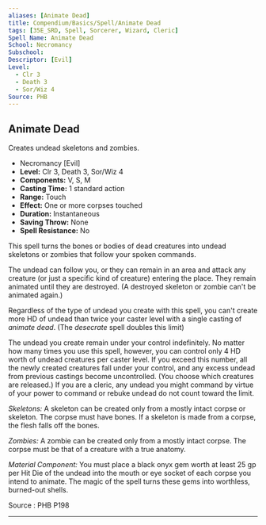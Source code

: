 ```yaml
---
aliases: [Animate Dead]
title: Compendium/Basics/Spell/Animate Dead
tags: [35E_SRD, Spell, Sorcerer, Wizard, Cleric]
Spell Name: Animate Dead
School: Necromancy
Subschool: 
Descriptor: [Evil]
Level:
  - Clr 3
  - Death 3
  - Sor/Wiz 4
Source: PHB
---
```



## Animate Dead

Creates undead skeletons and zombies.

*   Necromancy [Evil]
*   **Level:** Clr 3, Death 3, Sor/Wiz 4
*   **Components:** V, S, M
*   **Casting Time:** 1 standard action
*   **Range:** Touch
*   **Effect:** One or more corpses touched
*   **Duration:** Instantaneous
*   **Saving Throw:** None
*   **Spell Resistance:** No

<p>This spell turns the bones or bodies of dead creatures into undead skeletons or zombies that follow your spoken commands.</p><p>The undead can follow you, or they can remain in an area and attack any creature (or just a specific kind of creature) entering the place. They remain animated until they are destroyed. (A destroyed skeleton or zombie can't be animated again.)</p><p>Regardless of the type of undead you create with this spell, you can't create more HD of undead than twice your caster level with a single casting of <i>animate dead</i>. (The <i>desecrate</i> spell doubles this limit)</p><p>The undead you create remain under your control indefinitely. No matter how many times you use this spell, however, you can control only 4 HD worth of undead creatures per caster level. If you exceed this number, all the newly created creatures fall under your control, and any excess undead from previous castings become uncontrolled. (You choose which creatures are released.) If you are a cleric, any undead you might command by virtue of your power to command or rebuke undead do not count toward the limit.</p><p><i>Skeletons:</i> A skeleton can be created only from a mostly intact corpse or skeleton. The corpse must have bones. If a skeleton is made from a corpse, the flesh falls off the bones.</p><p><i>Zombies:</i> A zombie can be created only from a mostly intact corpse. The corpse must be that of a creature with a true anatomy.</p><p><i>Material Component:</i> You must place a black onyx gem worth at least 25 gp per Hit Die of the undead into the mouth or eye socket of each corpse you intend to animate. The magic of the spell turns these gems into worthless, burned-out shells.</p>

Source : PHB P198

---
